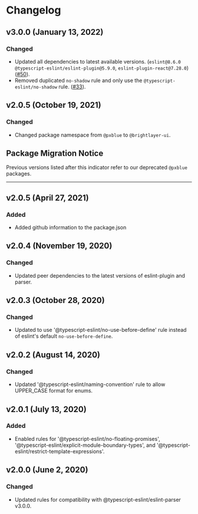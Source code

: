 # Changelog

## v3.0.0 (January 13, 2022)

### Changed

-   Updated all dependencies to latest available versions. (`eslint@8.6.0` `@typescript-eslint/eslint-plugin@5.9.0`, `eslint-plugin-react@7.28.0`) ([#50](https://github.com/brightlayer-ui/code-standards/issues/50)).
-   Removed duplicated `no-shadow` rule and only use the `@typescript-eslint/no-shadow` rule. ([#33](https://github.com/brightlayer-ui/code-standards/issues/33)).

## v2.0.5 (October 19, 2021)

### Changed

-   Changed package namespace from `@pxblue` to `@brightlayer-ui`.

## Package Migration Notice

Previous versions listed after this indicator refer to our deprecated `@pxblue` packages.

---

## v2.0.5 (April 27, 2021)

### Added

-   Added github information to the package.json

## v2.0.4 (November 19, 2020)

### Changed

-   Updated peer dependencies to the latest versions of eslint-plugin and parser.

## v2.0.3 (October 28, 2020)

### Changed

-   Updated to use '@typescript-eslint/no-use-before-define' rule instead of eslint's default `no-use-before-define`.

## v2.0.2 (August 14, 2020)

### Changed

-   Updated '@typescript-eslint/naming-convention' rule to allow UPPER_CASE format for enums.

## v2.0.1 (July 13, 2020)

### Added

-   Enabled rules for '@typescript-eslint/no-floating-promises', '@typescript-eslint/explicit-module-boundary-types', and '@typescript-eslint/restrict-template-expressions'.

## v2.0.0 (June 2, 2020)

### Changed

-   Updated rules for compatibility with @typescript-eslint/eslint-parser v3.0.0.

